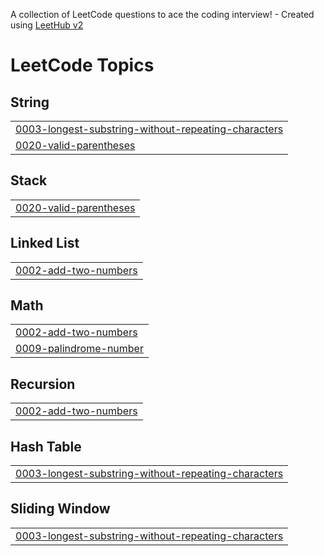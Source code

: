 A collection of LeetCode questions to ace the coding interview! - Created using [LeetHub v2](https://github.com/arunbhardwaj/LeetHub-2.0)
<!---LeetCode Topics Start-->
# LeetCode Topics
## String
|  |
| ------- |
| [0003-longest-substring-without-repeating-characters](https://github.com/amanraj953426/leetcode-practice/tree/master/0003-longest-substring-without-repeating-characters) |
| [0020-valid-parentheses](https://github.com/amanraj953426/leetcode-practice/tree/master/0020-valid-parentheses) |
## Stack
|  |
| ------- |
| [0020-valid-parentheses](https://github.com/amanraj953426/leetcode-practice/tree/master/0020-valid-parentheses) |
## Linked List
|  |
| ------- |
| [0002-add-two-numbers](https://github.com/amanraj953426/leetcode-practice/tree/master/0002-add-two-numbers) |
## Math
|  |
| ------- |
| [0002-add-two-numbers](https://github.com/amanraj953426/leetcode-practice/tree/master/0002-add-two-numbers) |
| [0009-palindrome-number](https://github.com/amanraj953426/leetcode-practice/tree/master/0009-palindrome-number) |
## Recursion
|  |
| ------- |
| [0002-add-two-numbers](https://github.com/amanraj953426/leetcode-practice/tree/master/0002-add-two-numbers) |
## Hash Table
|  |
| ------- |
| [0003-longest-substring-without-repeating-characters](https://github.com/amanraj953426/leetcode-practice/tree/master/0003-longest-substring-without-repeating-characters) |
## Sliding Window
|  |
| ------- |
| [0003-longest-substring-without-repeating-characters](https://github.com/amanraj953426/leetcode-practice/tree/master/0003-longest-substring-without-repeating-characters) |
<!---LeetCode Topics End-->